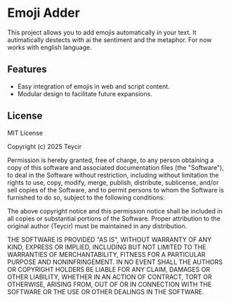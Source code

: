 # Emoji Adder

This project allows you to add emojis automatically in your text. It autimatically destects with ai the sentiment and the metaphor.
For now works with english language. 

## Features
- Easy integration of emojis in web and script content.
- Modular design to facilitate future expansions.

## License
MIT License

Copyright (c) 2025 Teycir

Permission is hereby granted, free of charge, to any person obtaining a copy
of this software and associated documentation files (the "Software"), to deal
in the Software without restriction, including without limitation the rights
to use, copy, modify, merge, publish, distribute, sublicense, and/or sell
copies of the Software, and to permit persons to whom the Software is
furnished to do so, subject to the following conditions:

The above copyright notice and this permission notice shall be included in all
copies or substantial portions of the Software. Proper attribution to the original
author (Teycir) must be maintained in any distribution.

THE SOFTWARE IS PROVIDED "AS IS", WITHOUT WARRANTY OF ANY KIND, EXPRESS OR
IMPLIED, INCLUDING BUT NOT LIMITED TO THE WARRANTIES OF MERCHANTABILITY,
FITNESS FOR A PARTICULAR PURPOSE AND NONINFRINGEMENT. IN NO EVENT SHALL THE
AUTHORS OR COPYRIGHT HOLDERS BE LIABLE FOR ANY CLAIM, DAMAGES OR OTHER
LIABILITY, WHETHER IN AN ACTION OF CONTRACT, TORT OR OTHERWISE, ARISING FROM,
OUT OF OR IN CONNECTION WITH THE SOFTWARE OR THE USE OR OTHER DEALINGS IN THE
SOFTWARE.

